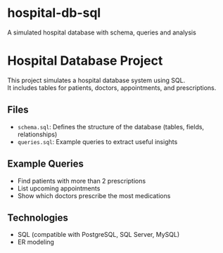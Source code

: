 # hospital-db-sql
A simulated hospital database with schema, queries and analysis
# Hospital Database Project

This project simulates a hospital database system using SQL.  
It includes tables for patients, doctors, appointments, and prescriptions.

## Files

- `schema.sql`: Defines the structure of the database (tables, fields, relationships)
- `queries.sql`: Example queries to extract useful insights

## Example Queries

- Find patients with more than 2 prescriptions
- List upcoming appointments
- Show which doctors prescribe the most medications

## Technologies

- SQL (compatible with PostgreSQL, SQL Server, MySQL)
- ER modeling
